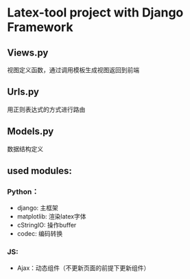 # Latex-tool project with Django Framework


## Views.py
视图定义函数，通过调用模板生成视图返回到前端

## Urls.py
用正则表达式的方式进行路由

## Models.py
数据结构定义

## used modules:
### Python：
- django: 主框架
- matplotlib: 渲染latex字体
- cStringIO: 操作buffer
- codec: 编码转换

### JS:
- Ajax：动态组件（不更新页面的前提下更新组件）
